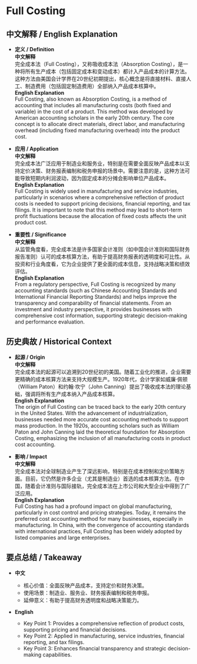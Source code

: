 # Full Costing

## 中文解释 / English Explanation

* **定义 / Definition**  
  **中文解释**  
  完全成本法（Full Costing），又称吸收成本法（Absorption Costing），是一种将所有生产成本（包括固定成本和变动成本）都计入产品成本的计算方法。这种方法由美国会计学界在20世纪初期提出，核心概念是将直接材料、直接人工、制造费用（包括固定制造费用）全部纳入产品成本核算中。  
  **English Explanation**  
  Full Costing, also known as Absorption Costing, is a method of accounting that includes all manufacturing costs (both fixed and variable) in the cost of a product. This method was developed by American accounting scholars in the early 20th century. The core concept is to allocate direct materials, direct labor, and manufacturing overhead (including fixed manufacturing overhead) into the product cost.

* **应用 / Application**  
  **中文解释**  
  完全成本法广泛应用于制造业和服务业，特别是在需要全面反映产品成本以支持定价决策、财务报表编制和税务申报的场景中。需要注意的是，这种方法可能导致短期内利润波动，因为固定成本的分摊会影响单位产品成本。  
  **English Explanation**  
  Full Costing is widely used in manufacturing and service industries, particularly in scenarios where a comprehensive reflection of product costs is needed to support pricing decisions, financial reporting, and tax filings. It is important to note that this method may lead to short-term profit fluctuations because the allocation of fixed costs affects the unit product cost.

* **重要性 / Significance**  
  **中文解释**  
  从监管角度看，完全成本法是许多国家会计准则（如中国会计准则和国际财务报告准则）认可的成本核算方法，有助于提高财务报表的透明度和可比性。从投资和行业角度看，它为企业提供了更全面的成本信息，支持战略决策和绩效评估。  
  **English Explanation**  
  From a regulatory perspective, Full Costing is recognized by many accounting standards (such as Chinese Accounting Standards and International Financial Reporting Standards) and helps improve the transparency and comparability of financial statements. From an investment and industry perspective, it provides businesses with comprehensive cost information, supporting strategic decision-making and performance evaluation.

## 历史典故 / Historical Context

* **起源 / Origin**  
  **中文解释**  
  完全成本法的起源可以追溯到20世纪初的美国。随着工业化的推进，企业需要更精确的成本核算方法来支持大规模生产。1920年代，会计学家如威廉·佩顿（William Paton）和约翰·坎宁（John Canning）提出了吸收成本法的理论基础，强调将所有生产成本纳入产品成本核算。  
  **English Explanation**  
  The origin of Full Costing can be traced back to the early 20th century in the United States. With the advancement of industrialization, businesses needed more accurate cost accounting methods to support mass production. In the 1920s, accounting scholars such as William Paton and John Canning laid the theoretical foundation for Absorption Costing, emphasizing the inclusion of all manufacturing costs in product cost accounting.

* **影响 / Impact**  
  **中文解释**  
  完全成本法对全球制造业产生了深远影响，特别是在成本控制和定价策略方面。目前，它仍然是许多企业（尤其是制造业）首选的成本核算方法。在中国，随着会计准则与国际接轨，完全成本法在上市公司和大型企业中得到了广泛应用。  
  **English Explanation**  
  Full Costing has had a profound impact on global manufacturing, particularly in cost control and pricing strategies. Today, it remains the preferred cost accounting method for many businesses, especially in manufacturing. In China, with the convergence of accounting standards with international practices, Full Costing has been widely adopted by listed companies and large enterprises.

## 要点总结 / Takeaway

* **中文**  
  - 核心价值：全面反映产品成本，支持定价和财务决策。  
  - 使用场景：制造业、服务业、财务报表编制和税务申报。  
  - 延伸意义：有助于提高财务透明度和战略决策能力。  

* **English**  
  - Key Point 1: Provides a comprehensive reflection of product costs, supporting pricing and financial decisions.  
  - Key Point 2: Applied in manufacturing, service industries, financial reporting, and tax filings.  
  - Key Point 3: Enhances financial transparency and strategic decision-making capabilities.